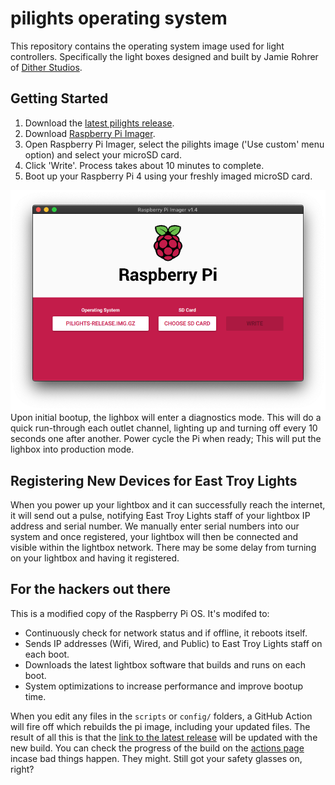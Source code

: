 # pilights operating system

This repository contains the operating system image used for light controllers. Specifically the light boxes designed and built by Jamie Rohrer of [Dither Studios](https://dither.studio/).

## Getting Started

1. Download the [latest pilights release](https://raw.githubusercontent.com/etcc/pilights-distro/main/dist/pilights-latest.img.gz).
2. Download [Raspberry Pi Imager](https://www.raspberrypi.org/software/).
3. Open Raspberry Pi Imager, select the pilights image ('Use custom' menu option) and select your microSD card.
4. Click 'Write'. Process takes about 10 minutes to complete.
5. Boot up your Raspberry Pi 4 using your freshly imaged microSD card.

![Screenshot of Raspberry Pi Imager v1.4](screenshot.png)
Upon initial bootup, the lighbox will enter a diagnostics mode. This will do a quick run-through each outlet channel, lighting up and turning off every 10 seconds one after another. Power cycle the Pi when ready; This will put the lighbox into production mode.

## Registering New Devices for East Troy Lights

When you power up your lightbox and it can successfully reach the internet, it will send out a pulse, notifying East Troy Lights staff of your lightbox IP address and serial number. We manually enter serial numbers into our system and once registered, your lightbox will then be connected and visible within the lightbox network. There may be some delay from turning on your lightbox and having it registered.

## For the hackers out there

This is a modified copy of the Raspberry Pi OS. It's modifed to:

- Continuously check for network status and if offline, it reboots itself.
- Sends IP addresses (Wifi, Wired, and Public) to East Troy Lights staff on each boot.
- Downloads the latest lightbox software that builds and runs on each boot.
- System optimizations to increase performance and improve bootup time.

When you edit any files in the `scripts` or `config/` folders, a GitHub Action will fire off which rebuilds the pi image, including your updated files. The result of all this is that the [link to the latest release](https://raw.githubusercontent.com/etcc/pilights-distro/main/dist/pilights-latest.img.gz) will be updated with the new build. You can check the progress of the build on the [actions page](https://github.com/etcc/pilights-distro/actions) incase bad things happen. They might. Still got your safety glasses on, right?
